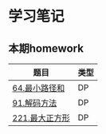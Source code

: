 # 学习笔记

## 本期homework

|题目|类型|
|-|-|
|[64.最小路径和](./64.最小路径和.java)|DP|
|[91.解码方法](./91.解码方法.java)|DP|
|[221.最大正方形](./221.最大正方形.java)|DP|
